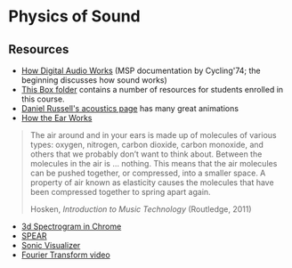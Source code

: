 # Physics of Sound

## Resources

* [How Digital Audio Works](https://docs.cycling74.com/max8/tutorials/02_mspdigitalaudio) \(MSP documentation by Cycling'74; the beginning discusses how sound works\)
* [This Box folder](https://baylor.box.com/s/rrqiyvm3mj4utohgwjyccxohrg6lmmq7) contains a number of resources for students enrolled in this course.
* [Daniel Russell's acoustics page](https://www.acs.psu.edu/drussell/Demos/waves-intro/waves-intro.html) has many great animations
* [How the Ear Works](https://health.howstuffworks.com/mental-health/human-nature/perception/hearing.htm)

> The air around and in your ears is made up of molecules of various types: oxygen, nitrogen, carbon dioxide, carbon monoxide, and others that we probably don’t want to think about. Between the molecules in the air is … nothing. This means that the air molecules can be pushed together, or compressed, into a smaller space. A property of air known as elasticity causes the molecules that have been compressed together to spring apart again.
>
> Hosken, _Introduction to Music Technology_ \(Routledge, 2011\)

* [3d Spectrogram in Chrome](https://musiclab.chromeexperiments.com/spectrogram-service/)
* [SPEAR](http://www.klingbeil.com/spear/)
* [Sonic Visualizer](https://www.sonicvisualiser.org/)
* [Fourier Transform video](https://www.youtube.com/watch?v=spUNpyF58BY)

